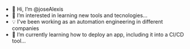 - 👋 Hi, I’m @joseAlexis
- 👀 I’m interested in learning new tools and tecnologies...
- :bulb: I've been working as an automation engineering in different companies
- 🌱 I’m currently learning how to deploy an app, including it into a CI/CD tool...
<!---
joseAlexis/joseAlexis is a ✨ special ✨ repository because its `README.md` (this file) appears on your GitHub profile.
You can click the Preview link to take a look at your changes.
--->
